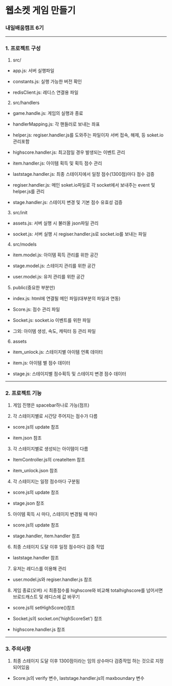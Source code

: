 # 웹소켓 게임 만들기

### 내일배움캠프 6기

---

### 1. 프로젝트 구성

1. src/

- app.js: 서버 실행파일

- constants.js: 실행 가능한 버전 확인

- redisClient.js: 레디스 연결용 파일

2. src/handlers

- game.handle.js: 게임의 실행과 종료

- handlerMapping.js: 각 핸들러로 보내는 좌표

- helper.js: regiser.handler.js를 도와주는 파일이자 서버 접속, 해제, 등 soket.io관리포함

- highscore.handler.js: 최고점일 경우 발생되는 이벤트 관리

- item.handler.js: 아이템 획득 및 획득 점수 관리

- laststage.handler.js: 최종 스테이지에서 일정 점수(1300점)마다 점수 검증

- regiser.handler.js: 메인 soket.io파일로 각 socket에서 보내주는 event 및 helper.js를 관리

- stage.handler.js: 스테이지 변경 및 기본 점수 유효성 검증

3. src/init

- assets.js: 서버 실행 시 불러올 json파일 관리

- socket.js: 서버 실행 시 regiser.handler.js로 socket.io를 보내는 파일

4. src/models

- item.model.js: 아이템 획득 관리를 위한 공간

- stage.model.js: 스테이지 관리를 위한 공간

- user.model.js: 유저 관리를 위한 공간

5. public(중요한 부분만)

- index.js: html에 연결될 메인 파일(대부분의 파일과 연동)

- Score.js: 점수 관리 파일

- Socket.js: socket.io 이벤트를 위한 파일

- 그외: 아이템 생성, 속도, 캐릭터 등 관리 파일

6. assets

- item_unlock.js: 스테이지별 아이템 언록 데이터

- item.js: 아이템 별 점수 데이터

- stage.js: 스테이지별 점수획득 및 스테이지 변경 점수 데이터

---

### 2. 프로젝트 기능

1. 게임 진행은 spacebar하나로 가능(점프)

2. 각 스테이지별로 시간당 주어지는 점수가 다름

- score.js의 update 참조

- item.json 참조

3. 각 스테이지별로 생성되는 아이템이 다름

- ItemController.js의 createItem 참조

- item_unlock.json 참조

4. 각 스테이지는 일정 점수마다 구분됨

- score.js의 update 참조

- stage.json 참조

5. 아이템 획득 시 마다, 스테이지 변경될 때 마다

- score.js의 update 참조

- stage.handler, item.handler 참조

6. 최종 스테이지 도달 이후 일정 점수마다 검증 작업

- laststage.handler 참조

7. 유저는 레디스를 이용해 관리

- user.model.js와 regiser.handler.js 참조

8. 게임 종료(오버) 시 최종점수를 highscore와 비교해 totalhighscore를 넘어서면 브로드캐스트 및 레디스에 값 바꾸기

- score.js의 setHighScore()참조

- Socket.js의 socket.on('highScoreSet') 참조

- highscore.handler.js 참조

---

### 3. 주의사항

1. 최종 스테이지 도달 이후 1300점이라는 임의 상수마다 검증작업 하는 것으로 지정되어있음

- Score.js의 verify 변수, laststage.handler.js의 maxboundary 변수
